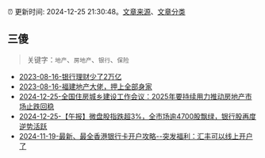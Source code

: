 :alarm_clock: 更新时间: 2024-12-25 21:30:48。[文章来源](/README.md)、[文章分类](/TAGS.md)

## 三傻


> 关键字：`地产`、`房地产`、`银行`、`保险`



- [2023-08-16-银行理财少了2万亿](https://www.aicaijing.com.cn/article/18565) 
- [2023-08-16-福建地产大佬，押上全部身家](https://www.aicaijing.com.cn/article/18567) 
- [2024-12-25-全国住房城乡建设工作会议：2025年要持续用力推动房地产市场止跌回稳](https://www.cls.cn/detail/1899530) 
- [2024-12-25-【午报】微盘股指跌超3%，全市场逾4700股飘绿，银行股再度逆势活跃](https://www.cls.cn/detail/1899632) 
- [2024-11-19-最新、最全香港银行卡开户攻略--突发福利：汇丰可以线上开户了](https://xueqiu.com/8108653112/313443790) 
